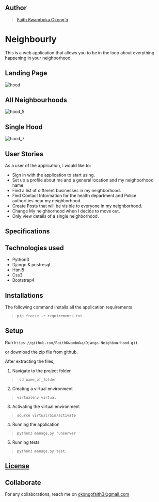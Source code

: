 ## Author
> [Faith Kwamboka Okong'o](https://github.com/FaithKwamboka)

# Neighbourly
This is a web application that allows you to be in the loop about everything happening in your neighborhood.

## Landing Page
![hood](https://user-images.githubusercontent.com/100117264/174490197-e5aeff2d-1714-44eb-a2ae-0cfa30e0afd2.png)


## All Neighbourhoods
![hood_5](https://user-images.githubusercontent.com/100117264/174498818-3ede12c9-ee73-4b0a-8515-99b69275c368.png)


## Single Hood
![hood_7](https://user-images.githubusercontent.com/100117264/174498828-07269cf7-8301-4b1e-8c3c-dc57fd1d25cd.png)


## User Stories
As a user of the application, I would like to:
* Sign in with the application to start using.
* Set up a profile about me and a general location and my neighborhood name.
* Find a list of different businesses in my neighborhood.
* Find Contact Information for the health department and Police authorities near my neighborhood.
* Create Posts that will be visible to everyone in my neighborhood.
* Change My neighborhood when I decide to move out.
* Only view details of a single neighborhood.

## Specifications


## Technologies used
* Python3
* Django & postresql
* Html5
* Css3
* Bootstrap4


## Installations

The following command installs all the application requirements
>``pip freeze -r requirements.txt``

## Setup
Run 
``https://github.com/FaithKwamboka/Django-Neighbourhood.git``

or download the zip file from github.

After extracting the files, 

1. Navigate to the project folder
>`` cd name_of_folder`` 

2. Creating a virtual environment
>``virtualenv virtual``

3. Activating the virtual environment
>``source virtual/bin/activate``

4. Running the application
>``python3 manage.py runserver``

5. Running tests

 > ``python3 manage.py test.``

## [License]()

## Collaborate
For any collaborations, reach me on [okongofaith3@gmail.com]()